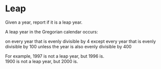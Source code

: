 # Leap

Given a year, report if it is a leap year.

A leap year in the Gregorian calendar occurs:

on every year that is evenly divisible by 4
  except every year that is evenly divisible by 100
unless the year is also evenly divisible by 400

For example, 1997 is not a leap year, but 1996 is.  
1900 is not a leap year, but 2000 is.

